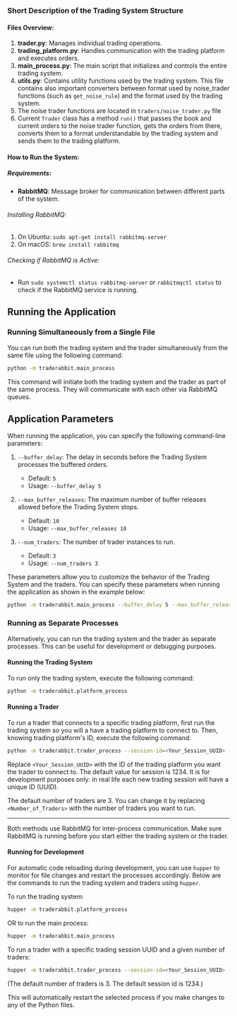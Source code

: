 

### Short Description of the Trading System Structure

#### Files Overview:
1. **trader.py**: Manages individual trading operations.
2. **trading_platform.py**: Handles communication with the trading platform and executes orders.
3. **main_process.py**: The main script that initializes and controls the entire trading system.
4. **utils.py**: Contains utility functions used by the trading system. This file contains also important
converters between format used by noise_trader functions (such as `get_noise_rule`) and the format used by the trading system.
5. The noise trader functions are located in `traders/noise_trader.py` file
6. Current `Trader` class has a method `run()` that passes the book and current orders to the noise trader function,
gets the orders from there, converts them to a format understandable by the trading system and sends them to the trading platform.


#### How to Run the System:

##### Requirements:
- **RabbitMQ**: Message broker for communication between different parts of the system.

###### Installing RabbitMQ:
1. On Ubuntu: `sudo apt-get install rabbitmq-server`
2. On macOS: `brew install rabbitmq`

###### Checking if RabbitMQ is Active:
- Run `sudo systemctl status rabbitmq-server` or `rabbitmqctl status` to check if the RabbitMQ service is running.


## Running the Application

### Running Simultaneously from a Single File

You can run both the trading system and the trader simultaneously from the same file using the following command:

```bash
python -m traderabbit.main_process
```

This command will initiate both the trading system and the trader as part of the same process. They will communicate with each other via RabbitMQ queues.


## Application Parameters

When running the application, you can specify the following command-line parameters:

1. `--buffer_delay`: The delay in seconds before the Trading System processes the buffered orders. 
   - Default: `5`
   - Usage: `--buffer_delay 5`

2. `--max_buffer_releases`: The maximum number of buffer releases allowed before the Trading System stops. 
   - Default: `10`
   - Usage: `--max_buffer_releases 10`

3. `--num_traders`: The number of trader instances to run. 
   - Default: `3`
   - Usage: `--num_traders 3`

These parameters allow you to customize the behavior of the Trading System and the traders. You can specify these parameters when running the application as shown in the example below:

```bash
python -m traderabbit.main_process --buffer_delay 5 --max_buffer_releases 10 --num_traders 3
```


### Running as Separate Processes

Alternatively, you can run the trading system and the trader as separate processes. This can be useful for development or debugging purposes.

#### Running the Trading System

To run only the trading system, execute the following command:

```bash
python -m traderabbit.platform_process
```

#### Running a Trader

To run a trader that connects to a specific trading platform, first run the trading system so you will 
a have a trading platform to connect to. Then, knowing trading platform's ID,
execute the following command:

```bash
python -m traderabbit.trader_process --session-id=<Your_Session_UUID> --num-traders=<Number_of_Traders>
```

Replace `<Your_Session_UUID>` with the ID of the trading platform you want the trader to connect to.
The default value for session is 1234. It is for development purposes only: in real life each
new trading session will have a unique ID (UUID).

The default number of traders are 3. You can change it by replacing `<Number_of_Traders>` with the number of traders you want to run.


---

Both methods use RabbitMQ for inter-process communication. Make sure RabbitMQ is running before you start either the trading system or the trader.


#### Running for Development

For automatic code reloading during development, you can use `hupper` to monitor for file changes and restart the processes accordingly. Below are the commands to run the trading system and traders using `hupper`.

To run the trading system:
```bash
hupper -m traderabbit.platform_process
```

OR to run the main process:
```bash
hupper -m traderabbit.main_process
```

To run a trader with a specific trading session UUID and a given number of traders:
```bash
hupper -m traderabbit.trader_process --session-id=<Your_Session_UUID> --num-traders=<Number_of_Traders>
```

(The default number of traders is 3. The default session id is 1234.)


This will automatically restart the selected process if you make changes to any of the Python files.
